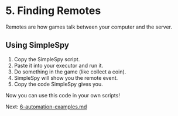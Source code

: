 # 5. Finding Remotes

Remotes are how games talk between your computer and the server.

## Using SimpleSpy

1. Copy the SimpleSpy script.
2. Paste it into your executor and run it.
3. Do something in the game (like collect a coin).
4. SimpleSpy will show you the remote event.
5. Copy the code SimpleSpy gives you.

Now you can use this code in your own scripts!

Next: [6-automation-examples.md](6-automation-examples.md)
